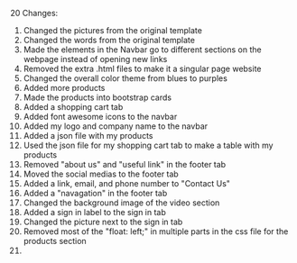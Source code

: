 20 Changes:

1. Changed the pictures from the original template
2. Changed the words from the original template
3. Made the elements in the Navbar go to different sections on the webpage instead of opening new links
4. Removed the extra .html files to make it a singular page website
5. Changed the overall color theme from blues to purples
6. Added more products
7. Made the products into bootstrap cards
8. Added a shopping cart tab
9. Added font awesome icons to the navbar
10. Added my logo and company name to the navbar
11. Added a json file with my products
12. Used the json file for my shopping cart tab to make a table with my products
13. Removed "about us" and "useful link" in the footer tab
14. Moved the social medias to the footer tab
15. Added a link, email, and phone number to "Contact Us"
16. Added a "navagation" in the footer tab 
17. Changed the background image of the video section
18. Added a sign in label to the sign in tab
19. Changed the picture next to the sign in tab
20. Removed most of the "float: left;" in multiple parts in the css file for the products section
21. 
